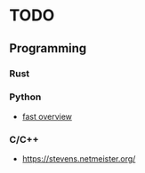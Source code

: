 # TODO

## Programming

### Rust

### Python
  * [fast overview](pythonbasics.org)

### C/C++ 
 * https://stevens.netmeister.org/
